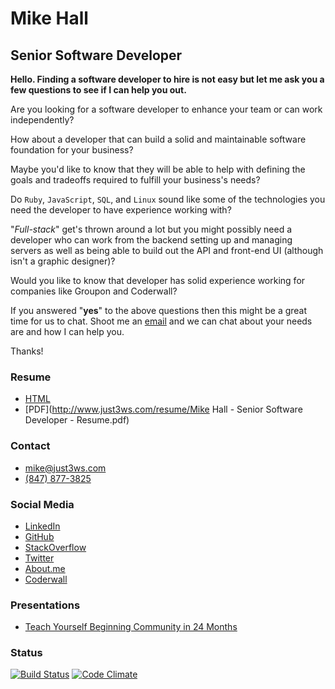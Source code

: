# Mike Hall
## Senior Software Developer

**Hello. Finding a software developer to hire is not easy but let me ask you a few questions to see if I can help you out.**

Are you looking for a software developer to enhance your team or can work independently?

How about a developer that can build a solid and maintainable software foundation for your business?

Maybe you'd like to know that they will be able to help with defining the goals and tradeoffs required to fulfill your business's needs?

Do `Ruby`, `JavaScript`, `SQL`, and `Linux` sound like some of the technologies you need the developer to have experience working with?

"_Full-stack_" get's thrown around a lot but you might possibly need a developer who can work from the backend setting up and managing servers as well as being able to build out the API and front-end UI (although isn't a graphic designer)?

Would you like to know that developer has solid experience working for companies like Groupon and Coderwall?

If you answered "**yes**" to the above questions then this might be a great time for us to chat. Shoot me an [email](mike@just3ws.com) and we can chat about your needs are and how I can help you.

Thanks!

### Resume
  - [HTML](http://www.just3ws.com/resume)
  - [PDF](http://www.just3ws.com/resume/Mike Hall - Senior Software Developer - Resume.pdf)

### Contact
  - [mike@just3ws.com](mailto:mike@just3ws.com)
  - [(847) 877-3825](tel:+18478773825)

### Social Media
  - [LinkedIn](https://www.linkedin.com/in/just3ws)
  - [GitHub](https://www.github.com/just3ws)
  - [StackOverflow](https://stackoverflow.com/story/just3ws)
  - [Twitter](https://www.twitter.com/just3ws)
  - [About.me](https://about.me/just3ws)
  - [Coderwall](https://coderwall.com/just3ws)

### Presentations
  - [Teach Yourself Beginning Community in 24 Months](http://www.pechakucha.org/presentations/teach-yourself-beginning-community-in-24-months-2)

### Status

[![Build Status](https://travis-ci.org/just3ws/just3ws.github.io.svg?branch=master)](https://travis-ci.org/just3ws/just3ws.github.io)
[![Code Climate](https://codeclimate.com/github/just3ws/just3ws.github.io/badges/gpa.svg)](https://codeclimate.com/github/just3ws/just3ws.github.io)
